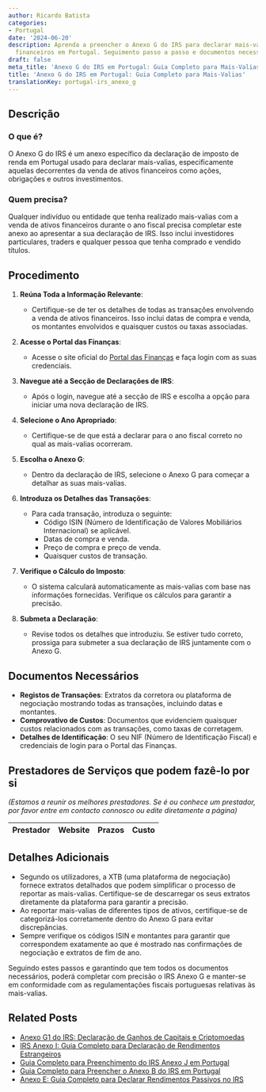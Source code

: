 ```yaml
---
author: Ricardo Batista
categories:
- Portugal
date: '2024-06-20'
description: Aprenda a preencher o Anexo G do IRS para declarar mais-valias de ativos
  financeiros em Portugal. Seguimento passo a passo e documentos necessários.
draft: false
meta_title: 'Anexo G do IRS em Portugal: Guia Completo para Mais-Valias'
title: 'Anexo G do IRS em Portugal: Guia Completo para Mais-Valias'
translationKey: portugal-irs_anexo_g
---
```



## Descrição
### O que é?
O Anexo G do IRS é um anexo específico da declaração de imposto de renda em Portugal usado para declarar mais-valias, especificamente aquelas decorrentes da venda de ativos financeiros como ações, obrigações e outros investimentos.

### Quem precisa?
Qualquer indivíduo ou entidade que tenha realizado mais-valias com a venda de ativos financeiros durante o ano fiscal precisa completar este anexo ao apresentar a sua declaração de IRS. Isso inclui investidores particulares, traders e qualquer pessoa que tenha comprado e vendido títulos.

## Procedimento

1. **Reúna Toda a Informação Relevante**:
   - Certifique-se de ter os detalhes de todas as transações envolvendo a venda de ativos financeiros. Isso inclui datas de compra e venda, os montantes envolvidos e quaisquer custos ou taxas associadas.

2. **Acesse o Portal das Finanças**:
   - Acesse o site oficial do [Portal das Finanças](https://www.portaldasfinancas.gov.pt/) e faça login com as suas credenciais.

3. **Navegue até a Secção de Declarações de IRS**:
   - Após o login, navegue até a secção de IRS e escolha a opção para iniciar uma nova declaração de IRS.

4. **Selecione o Ano Apropriado**:
   - Certifique-se de que está a declarar para o ano fiscal correto no qual as mais-valias ocorreram.

5. **Escolha o Anexo G**:
   - Dentro da declaração de IRS, selecione o Anexo G para começar a detalhar as suas mais-valias.

6. **Introduza os Detalhes das Transações**:
   - Para cada transação, introduza o seguinte:
     - Código ISIN (Número de Identificação de Valores Mobiliários Internacional) se aplicável.
     - Datas de compra e venda.
     - Preço de compra e preço de venda.
     - Quaisquer custos de transação.

7. **Verifique o Cálculo do Imposto**:
   - O sistema calculará automaticamente as mais-valias com base nas informações fornecidas. Verifique os cálculos para garantir a precisão.

8. **Submeta a Declaração**:
   - Revise todos os detalhes que introduziu. Se estiver tudo correto, prossiga para submeter a sua declaração de IRS juntamente com o Anexo G.

## Documentos Necessários

- **Registos de Transações**: Extratos da corretora ou plataforma de negociação mostrando todas as transações, incluindo datas e montantes.
- **Comprovativo de Custos**: Documentos que evidenciem quaisquer custos relacionados com as transações, como taxas de corretagem.
- **Detalhes de Identificação**: O seu NIF (Número de Identificação Fiscal) e credenciais de login para o Portal das Finanças.

## Prestadores de Serviços que podem fazê-lo por si
_(Estamos a reunir os melhores prestadores. Se é ou conhece um prestador, por favor entre em contacto connosco ou edite diretamente a página)_

| Prestador        |     Website     |     Prazos    |       Custo      |
| --------------- | --------------- |  :-------------: | :-------------: |

## Detalhes Adicionais

- Segundo os utilizadores, a XTB (uma plataforma de negociação) fornece extratos detalhados que podem simplificar o processo de reportar as mais-valias. Certifique-se de descarregar os seus extratos diretamente da plataforma para garantir a precisão.
- Ao reportar mais-valias de diferentes tipos de ativos, certifique-se de categorizá-los corretamente dentro do Anexo G para evitar discrepâncias.
- Sempre verifique os códigos ISIN e montantes para garantir que correspondem exatamente ao que é mostrado nas confirmações de negociação e extratos de fim de ano.

Seguindo estes passos e garantindo que tem todos os documentos necessários, poderá completar com precisão o IRS Anexo G e manter-se em conformidade com as regulamentações fiscais portuguesas relativas às mais-valias.


## Related Posts

- [Anexo G1 do IRS: Declaração de Ganhos de Capitais e Criptomoedas](https://tramitit.com/pt/guides/portugal/irs_anexo_g1/)
- [IRS Anexo I: Guia Completo para Declaração de Rendimentos Estrangeiros](https://tramitit.com/pt/guides/portugal/irs_anexo_i/)
- [Guia Completo para Preenchimento do IRS Anexo J em Portugal](https://tramitit.com/pt/guides/portugal/irs_anexo_j/)
- [Guia Completo para Preencher o Anexo B do IRS em Portugal](https://tramitit.com/pt/guides/portugal/irs_anexo_b/)
- [Anexo E: Guia Completo para Declarar Rendimentos Passivos no IRS](https://tramitit.com/pt/guides/portugal/irs_anexo_e/)